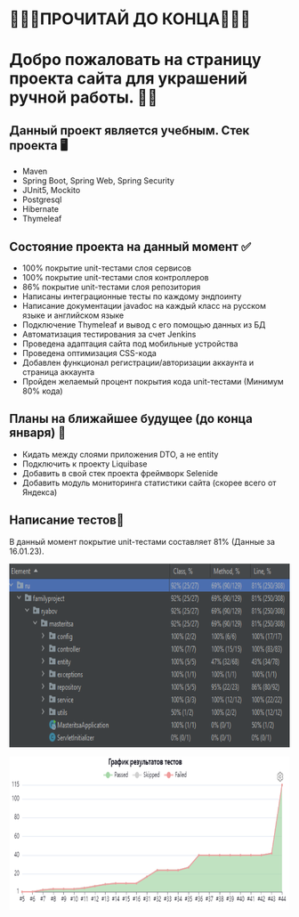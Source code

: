 #           🔻🔻🔻ПРОЧИТАЙ ДО КОНЦА🔻🔻🔻
# Добро пожаловать на страницу проекта сайта для украшений ручной работы. 🙋‍♂️
## Данный проект является учебным. Стек проекта 🖥️
- Maven
- Spring Boot, Spring Web, Spring Security
- JUnit5, Mockito
- Postgresql
- Hibernate
- Thymeleaf

## Состояние проекта на данный момент ✅
- 100% покрытие unit-тестами слоя сервисов
- 100% покрытие unit-тестами слоя контроллеров
- 86% покрытие unit-тестами слоя репозитория
- Написаны интеграционные тесты по каждому эндпоинту
- Написание документации javadoc на каждый класс на русском языке и английском языке
- Подключение Thymeleaf и вывод с его помощью данных из БД
- Автоматизация тестирования за счет Jenkins
- Проведена адаптация сайта под мобильные устройства
- Проведена оптимизация CSS-кода
- Добавлен функционал регистрации/авторизации аккаунта и страница аккаунта
- Пройден желаемый процент покрытия кода unit-тестами (Минимум 80% кода)

## Планы на ближайшее будущее (до конца января) 📓
- Кидать между слоями приложения DTO, а не entity
- Подключить к проекту Liquibase
- Добавить в свой стек проекта фреймворк Selenide
- Добавить модуль мониторинга статистики сайта (скорее всего от Яндекса)

## Написание тестов🔧
В данный момент покрытие unit-тестами составляет 81% (Данные за 16.01.23).
<p align="center">
  <img width="785" height="330" src="coverage_16.01.23.png" alt="">
</p>

<p align="center">
  <img width="785" height="275" src="bench_graph_15.01.23.png" alt="">
</p>